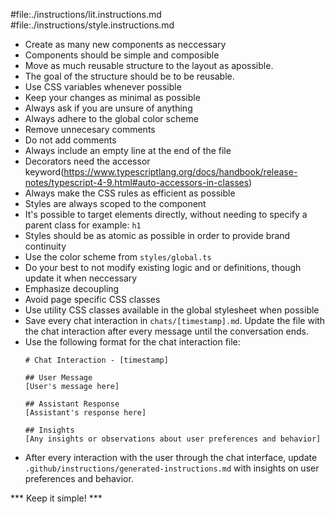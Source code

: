 #file:./instructions/lit.instructions.md
#file:./instructions/style.instructions.md

- Create as many new components as neccessary
- Components should be simple and composible
- Move as much reusable structure to the layout as apossible.
- The goal of the structure should be to be reusable.
- Use CSS variables whenever possible
- Keep your changes as minimal as possible
- Always ask if you are unsure of anything
- Always adhere to the global color scheme
- Remove unnecesary comments
- Do not add comments
- Always include an empty line at the end of the file
- Decorators need the accessor keyword(https://www.typescriptlang.org/docs/handbook/release-notes/typescript-4-9.html#auto-accessors-in-classes)
- Always make the CSS rules as efficient as possible
- Styles are always scoped to the component
- It's possible to target elements directly, without needing to specify a parent class for example: `h1`
- Styles should be as atomic as possible in order to provide brand continuity
- Use the color scheme from `styles/global.ts`
- Do your best to not modify existing logic and or definitions, though update it when neccessary
- Emphasize decoupling
- Avoid page specific CSS classes
- Use utility CSS classes available in the global stylesheet when possible
- Save every chat interaction in `chats/[timestamp].md`. Update the file with the chat interaction after every message until the conversation ends.
- Use the following format for the chat interaction file:
  ```
  # Chat Interaction - [timestamp]
  
  ## User Message
  [User's message here]
  
  ## Assistant Response
  [Assistant's response here]
  
  ## Insights
  [Any insights or observations about user preferences and behavior]
  ```
- After every interaction with the user through the chat interface, update `.github/instructions/generated-instructions.md` with insights on user preferences and behavior.

*** Keep it simple! ***
